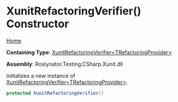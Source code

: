 # XunitRefactoringVerifier\(\) Constructor

[Home](../../../../../../README.md)

**Containing Type**: [XunitRefactoringVerifier\<TRefactoringProvider\>](../README.md)

**Assembly**: Roslynator\.Testing\.CSharp\.Xunit\.dll

  
Initializes a new instance of [XunitRefactoringVerifier\<TRefactoringProvider\>](../README.md)\.

```csharp
protected XunitRefactoringVerifier()
```


